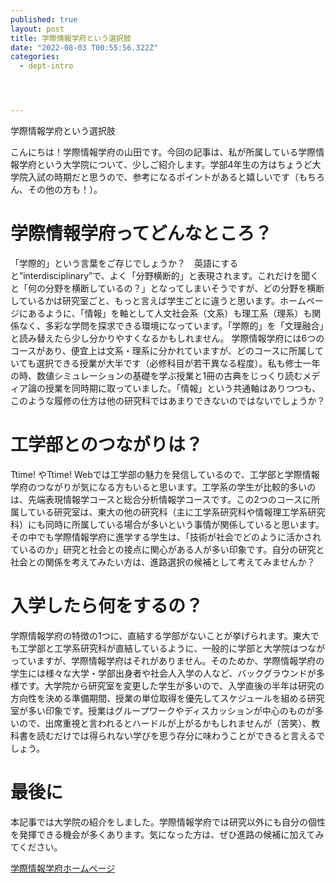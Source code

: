 ```yaml
---
published: true
layout: post
title: 学際情報学府という選択肢
date: "2022-08-03 T00:55:56.322Z"
categories:
  - dept-intro




---
```


学際情報学府という選択肢





こんにちは！学際情報学府の山田です。今回の記事は、私が所属している学際情報学府という大学院について、少しご紹介します。学部4年生の方はちょうど大学院入試の時期だと思うので、参考になるポイントがあると嬉しいです（もちろん、その他の方も！）。

# 学際情報学府ってどんなところ？
「学際的」という言葉をご存じでしょうか？　英語にすると”interdisciplinary”で、よく「分野横断的」と表現されます。これだけを聞くと「何の分野を横断しているの？」となってしまいそうですが、どの分野を横断しているかは研究室ごと、もっと言えば学生ごとに違うと思います。ホームページにあるように、「情報」を軸として人文社会系（文系）も理工系（理系）も関係なく、多彩な学問を探求できる環境になっています。「学際的」を「文理融合」と読み替えたら少し分かりやすくなるかもしれません。
学際情報学府には6つのコースがあり、便宜上は文系・理系に分かれていますが、どのコースに所属していても選択できる授業が大半です（必修科目が若干異なる程度）。私も修士一年の時、数値シミュレーションの基礎を学ぶ授業と1冊の古典をじっくり読むメディア論の授業を同時期に取っていました。「情報」という共通軸はありつつも、このような履修の仕方は他の研究科ではあまりできないのではないでしょうか？

# 工学部とのつながりは？
Ttime! やTtime! Webでは工学部の魅力を発信しているので、工学部と学際情報学府のつながりが気になる方もいると思います。工学系の学生が比較的多いのは、先端表現情報学コースと総合分析情報学コースです。この2つのコースに所属している研究室は、東大の他の研究科（主に工学系研究科や情報理工学系研究科）にも同時に所属している場合が多いという事情が関係していると思います。その中でも学際情報学府に進学する学生は、「技術が社会でどのように活かされているのか」研究と社会との接点に関心がある人が多い印象です。自分の研究と社会との関係を考えてみたい方は、進路選択の候補として考えてみませんか？
# 入学したら何をするの？
学際情報学府の特徴の1つに、直結する学部がないことが挙げられます。東大でも工学部と工学系研究科が直結しているように、一般的に学部と大学院はつながっていますが、学際情報学府はそれがありません。そのためか、学際情報学府の学生には様々な大学・学部出身者や社会人入学の人など、バックグラウンドが多様です。大学院から研究室を変更した学生が多いので、入学直後の半年は研究の方向性を決める準備期間、授業の単位取得を優先してスケジュールを組める研究室が多い印象です。授業はグループワークやディスカッションが中心のものが多いので、出席重視と言われるとハードルが上がるかもしれませんが（苦笑）、教科書を読むだけでは得られない学びを思う存分に味わうことができると言えるでしょう。
# 最後に
本記事では大学院の紹介をしました。学際情報学府では研究以外にも自分の個性を発揮できる機会が多くあります。気になった方は、ぜひ進路の候補に加えてみてください。

[学際情報学府ホームページ](https://www.iii.u-tokyo.ac.jp/)





